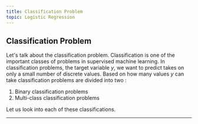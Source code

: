 ```yaml
---
title: Classification Problem
topic: Logistic Regression
---
```


## Classification Problem

Let's talk about the classification problem. Classification is one of the important classes of problems in supervised machine learning. In classification problems, the target variable $y$, we want to predict takes on only a small number of discrete values. Based on how many values $y$ can take classification problems are divided into two :

1. Binary classification problems
2. Multi-class classification problems

Let us look into each of these classifications.

---